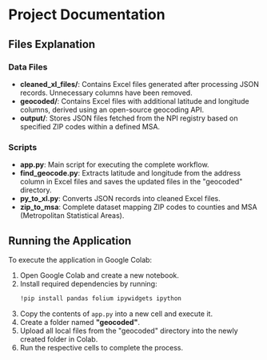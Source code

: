 # Project Documentation

## Files Explanation

### Data Files
- **cleaned_xl_files/**: Contains Excel files generated after processing JSON records. Unnecessary columns have been removed.
- **geocoded/**: Contains Excel files with additional latitude and longitude columns, derived using an open-source geocoding API.
- **output/**: Stores JSON files fetched from the NPI registry based on specified ZIP codes within a defined MSA.

### Scripts
- **app.py**: Main script for executing the complete workflow.
- **find_geocode.py**: Extracts latitude and longitude from the address column in Excel files and saves the updated files in the "geocoded" directory.
- **py_to_xl.py**: Converts JSON records into cleaned Excel files.
- **zip_to_msa**: Complete dataset mapping ZIP codes to counties and MSA (Metropolitan Statistical Areas).

## Running the Application

To execute the application in Google Colab:

1. Open Google Colab and create a new notebook.
2. Install required dependencies by running:
   ```sh
   !pip install pandas folium ipywidgets ipython
   ```
3. Copy the contents of `app.py` into a new cell and execute it.
4. Create a folder named **"geocoded"**.
5. Upload all local files from the "geocoded" directory into the newly created folder in Colab.
6. Run the respective cells to complete the process.


